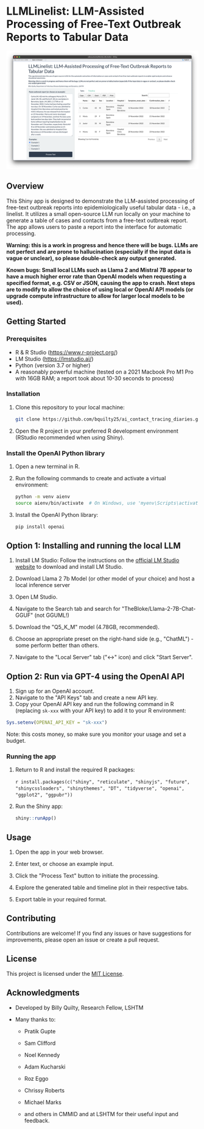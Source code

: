 # LLMLinelist: LLM-Assisted Processing of Free-Text Outbreak Reports to Tabular Data

![A screenshot of the app](screenshot.png)

## Overview

This Shiny app is designed to demonstrate the LLM-assisted processing of free-text outbreak reports into epidemiologically useful tabular data - i.e., a linelist. It utilizes a small open-source LLM run locally on your machine to generate a table of cases and contacts from a free-text outbreak report. The app allows users to paste a report into the interface for automatic processing.

**Warning: this is a work in progress and hence there will be bugs. LLMs are not perfect and are prone to hallucination (especially if the input data is vague or unclear), so please double-check any output generated.**

**Known bugs:
Small local LLMs such as Llama 2 and Mistral 7B appear to have a much higher error rate than OpenAI models when requesting a specified format, e.g. CSV or JSON, causing the app to crash. Next steps are to modify to allow the choice of using local or OpenAI API models (or upgrade compute infrastructure to allow for larger local models to be used).**

## Getting Started

### Prerequisites

-   R & R Studio (<https://www.r-project.org/>)
-   LM Studio (<https://lmstudio.ai/>)
-   Python (version 3.7 or higher)
-   A reasonably powerful machine (tested on a 2021 Macbook Pro M1 Pro with 16GB RAM; a report took about 10-30 seconds to process)

### Installation

1.  Clone this repository to your local machine:

    ``` bash
    git clone https://github.com/bquilty25/ai_contact_tracing_diaries.git
    ```

2.  Open the R project in your preferred R development environment (RStudio recommended when using Shiny).

### Install the OpenAI Python library

1.  Open a new terminal in R.

2.  Run the following commands to create and activate a virtual environment:

    ``` bash
    python -m venv aienv
    source aienv/bin/activate  # On Windows, use 'myenv\Scripts\activate'
    ```

3.  Install the OpenAI Python library:

    ``` bash
    pip install openai
    ```

## Option 1: Installing and running the local LLM

1. Install LM Studio: Follow the instructions on the [official LM Studio website](https://www.openai.com/lm-studio/) to download and install LM Studio.

2. Download Llama 2 7b Model (or other model of your choice) and host a local inference server
3.  Open LM Studio.
4.  Navigate to the Search tab and search for "TheBloke/Llama-2-7B-Chat-GGUF" (not GGUML!)
5.  Download the "Q5_K_M" model (4.78GB, recommended).
6.  Choose an appropriate preset on the right-hand side (e.g., "ChatML") - some perform better than others.
6.  Navigate to the "Local Server" tab ("\<-\>" icon) and click "Start Server".

## Option 2: Run via GPT-4 using the OpenAI API

1. Sign up for an OpenAI account.
2. Navigate to the "API Keys" tab and create a new API key.
3. Copy your OpenAI API key and run the following command in R (replacing `sk-xxx` with your API key) to add it to your R environment:

``` r
Sys.setenv(OPENAI_API_KEY = "sk-xxx")
```

Note: this costs money, so make sure you monitor your usage and set a budget.

### Running the app

1.  Return to R and install the required R packages:

    `r install.packages(c("shiny", "reticulate", "shinyjs", "future", "shinycssloaders", "shinythemes", "DT", "tidyverse", "openai", "ggplot2", "ggpubr"))`

2.  Run the Shiny app:

    ``` r
    shiny::runApp()
    ```

## Usage

1.  Open the app in your web browser.

2.  Enter text, or choose an example input.

3.  Click the "Process Text" button to initiate the processing.

4.  Explore the generated table and timeline plot in their respective tabs.

5.  Export table in your required format.

## Contributing

Contributions are welcome! If you find any issues or have suggestions for improvements, please open an issue or create a pull request.

## License

This project is licensed under the [MIT License](LICENSE).

## Acknowledgments

-   Developed by Billy Quilty, Research Fellow, LSHTM

-   Many thanks to:

    -   Pratik Gupte

    -   Sam Clifford

    -   Noel Kennedy

    -   Adam Kucharski

    -   Roz Eggo

    -   Chrissy Roberts

    -   Michael Marks

    -   and others in CMMID and at LSHTM for their useful input and feedback.
